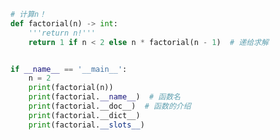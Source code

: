 
<BlogInfo id="782" title="1.函数的doc属性" author="白日梦想猿" pv=0 read_times=0 pre_cost_time="0分15秒" category="一等函数" tag_list="['一等函数']" create_time="2022.03.10 15:44:34" update_time="2022.09.04 16:56:29" />

```python
# 计算n！
def factorial(n) -> int:
    '''return n!'''
    return 1 if n < 2 else n * factorial(n - 1)  # 递给求解


if __name__ == '__main__':
    n = 2
    print(factorial(n))
    print(factorial.__name__)  # 函数名
    print(factorial.__doc__)  # 函数的介绍
    print(factorial.__dict__)
    print(factorial.__slots__)

```
